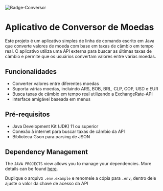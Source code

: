 
![Badge-Conversor](https://github.com/user-attachments/assets/4c5de51c-9a20-4565-b1fd-7a817410bf7b)

# Aplicativo de Conversor de Moedas

Este projeto é um aplicativo simples de linha de comando escrito em Java que converte valores de moeda com base em taxas de câmbio em tempo real. O aplicativo utiliza uma API externa para buscar as últimas taxas de câmbio e permite que os usuários convertam valores entre várias moedas.

## Funcionalidades

- Converter valores entre diferentes moedas
- Suporta várias moedas, incluindo ARS, BOB, BRL, CLP, COP, USD e EUR
- Busca taxas de câmbio em tempo real utilizando a ExchangeRate-API
- Interface amigável baseada em menus

## Pré-requisitos

- Java Development Kit (JDK) 11 ou superior
- Conexão à internet para buscar taxas de câmbio da API
- Biblioteca Gson para parsing de JSON

## Dependency Management

The `JAVA PROJECTS` view allows you to manage your dependencies. More details can be
found [here](https://github.com/microsoft/vscode-java-dependency#manage-dependencies).

Duplique o arquivo `.env.example` e renomeie a cópia para `.env`, dentro dele ajuste o valor da chave de acesso da API




